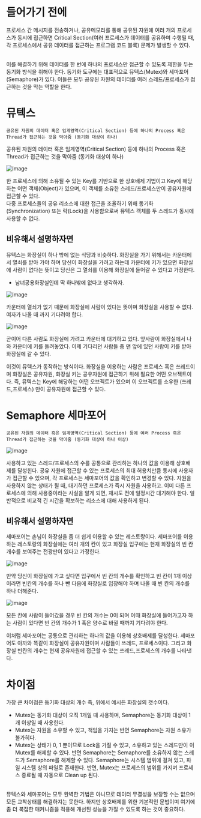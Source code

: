 # 들어가기 전에
프로세스 간 메시지를 전송하거나, 공유메모리를 통해 공유된 자원에 여러 개의 프로세스가 동시에 접근하면 Critical Section(여러 프로세스가 데이터를 공유하며 수행될 때, 각 프로세스에서 공유 데이터를 접근하는 프로그램 코드 블록) 문제가 발생할 수 있다. 
<br>
<br>

이를 해결하기 위해 데이터를 한 번에 하나의 프로세스만 접근할 수 있도록 제한을 두는 동기화 방식을 취해야 한다. 동기화 도구에는 대표적으로 뮤텍스(Mutex)와 세마포어(Semaphore)가 있다. 이들은 모두 공유된 자원의 데이터를 여러 스레드/프로세스가 접근하는 것을 막는 역할을 한다.

# 뮤텍스
    공유된 자원의 데이터 혹은 임계영역(Critical Section) 등에 하나의 Process 혹은 Thread가 접근하는 것을 막아줌 (동기화 대상이 하나)

공유된 자원의 데이터 혹은 임계영역(Critical Section) 등에 하나의 Process 혹은 Thread가 접근하는 것을 막아줌 (동기화 대상이 하나)


![image](https://github.com/Ryeohwan/TRL/assets/73810834/f670f248-c3bf-49d6-9872-96db0f0559f6)

한 프로세스에 의해 소유될 수 있는 Key를 기반으로 한 상호배제 기법이고 Key에 해당하는 어떤 객체(Object)가 있으며, 이 객체를 소유한 스레드/프로세스만이 공유자원에 접근할 수 있다.
<br>
다중 프로세스들의 공유 리소스에 대한 접근을 조율하기 위해 동기화(Synchronization) 또는 락(Lock)을 사용함으로써 뮤텍스 객체를 두 스레드가 동시에 사용할 수 없다.

## 비유해서 설명하자면

뮤텍스는 화장실이 하나 밖에 없는 식당과 비슷하다. 화장실을 가기 위해서는 카운터에서 열쇠를 받아 가야 하며 당신이 화장실을 가려고 하는데 카운터에 키가 있으면 화장실에 사람이 없다는 뜻이고 당신은 그 열쇠를 이용해 화장실에 들어갈 수 있다고 가정한다.

- 남녀공용화장실인데 딱 하나밖에 없다고 생각하자.

![image](https://github.com/Ryeohwan/TRL/assets/73810834/a18a8b22-11b5-4c61-a9ab-a2dc139fbb58)

카운터에 열쇠가 없기 때문에 화장실에 사람이 있다는 뜻이며 화장실을 사용할 수 없다. 여자가 나올 때 까지 기다려야 합다.

![image](https://github.com/Ryeohwan/TRL/assets/73810834/90b6a4bc-7300-4e38-9d6d-c72133913cad)

곧이어 다른 사람도 화장실에 가려고 카운터에 대기하고 있다. 앞사람이 화장실에서 나와 카운터에 키를 돌려놓았다. 이제 기다리던 사람들 중 맨 앞에 있던 사람이 키를 받아 화장실에 갈 수 있다.

이것이 뮤텍스가 동작하는 방식이다. 화장실을 이용하는 사람은 프로세스 혹은 쓰레드이며 화장실은 공유자원, 화장실 키는 공유자원에 접근하기 위해 필요한 어떤 오브젝트이다. 즉, 뮤텍스는 Key에 해당하는 어떤 오브젝트가 있으며 이 오브젝트를 소유한 (쓰레드,프로세스) 만이 공유자원에 접근할 수 있다.

# Semaphore 세마포어

    공유된 자원의 데이터 혹은 임계영역(Critical Section) 등에 여러 Process 혹은 Thread가 접근하는 것을 막아줌 (동기화 대상이 하나 이상)

![image](https://github.com/Ryeohwan/TRL/assets/73810834/bb6a8d31-7d75-47d1-9095-815346c5816d)

사용하고 있는 스레드/프로세스의 수를 공통으로 관리하는 하나의 값을 이용해 상호배제를 달성힌다. 공유 자원에 접근할 수 있는 프로세스의 최대 허용치만큼 동시에 사용자가 접근할 수 있으며, 각 프로세스는 세마포어의 값을 확인하고 변경할 수 있다.
자원을 사용하지 않는 상태가 될 때, 대기하던 프로세스가 즉시 자원을 사용하고. 이미 다른 프로세스에 의해 사용중이라는 사실을 알게 되면, 재시도 전에 일정시간 대기해야 한다.
일반적으로 비교적 긴 시간을 확보하는 리소스에 대해 사용하게 된다.

## 비유해서 설명하자면 

세마포어는 손님이 화장실을 좀 더 쉽게 이용할 수 있는 레스토랑이다. 세마포어를 이용하는 레스토랑의 화장실에는 여러 개의 칸이 있고 화장실 입구에는 현재 화장실의 빈 칸 개수를 보여주는 전광판이 있다고 가정힌다.

![image](https://github.com/Ryeohwan/TRL/assets/73810834/20047257-6c8e-4037-a542-d899348e75a1)

만약 당신이 화장실에 가고 싶다면 입구에서 빈 칸의 개수를 확인하고 빈 칸이 1개 이상이라면 빈칸의 개수를 하나 뺀 다음에 화장실로 입장해야 하며 나올 때 빈 칸의 개수를 하나 더해준다.

![image](https://github.com/Ryeohwan/TRL/assets/73810834/ef1befde-2103-4147-a9e0-4fd5fbedbf15)

모든 칸에 사람이 들어갔을 경우 빈 칸의 개수는 0이 되며 이때 화장실에 들어가고자 하는 사람이 있다면 빈 칸의 개수가 1 혹은 양수로 바뀔 때까지 기다려야 한다.

이처럼 세마포어는 공통으로 관리하는 하나의 값을 이용해 상호배제를 달성한다. 세마포어도 아까와 똑같이 화장실이 공유자원이며 사람들이 쓰레드, 프로세스이다. 그리고 화장실 빈칸의 개수는 현재 공유자원에 접근할 수 있는 쓰레드,프로세스의 개수를 나타낸다.

# 차이점
가장 큰 차이점은 동기화 대상의 개수 즉, 위에서 예시든 화장실의 갯수이다.

- Mutex는 동기화 대상이 오직 1개일 때 사용하며, Semaphore는 동기화 대상이 1개 이상일 때 사용힌다.
- Mutex는 자원을 소유할 수 있고, 책임을 가지는 반면 Semaphore는 자원 소유가 불가히다.
- Mutex는 상태가 0, 1 뿐이므로 Lock을 가질 수 있고, 소유하고 있는 스레드만이 이 Mutex를 해제할 수 있다. 반면 Semaphore는 Semaphore를 소유하지 않는 스레드가 Semaphore를 해제할 수 있다.
Semaphore는 시스템 범위에 걸쳐 있고, 파일 시스템 상의 파일로 존재한다. 반면, Mutex는 프로세스의 범위를 가지며 프로세스 종료될 때 자동으로 Clean up 된다.

<br>
뮤텍스와 세마포어는 모두 완벽한 기법은 아니므로 데이터 무결성을 보장할 수는 없으며 모든 교착상태를 해결하지는 못한다. 하지만 상호배제를 위한 기본적인 문법이며 여기에 좀 더 복잡한 매커니즘을 적용해 개선된 성능을 가질 수 있도록 하는 것이 중요하다.
